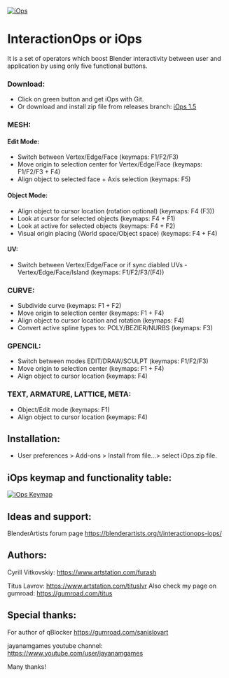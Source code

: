 <a href="https://imgur.com/bUoowcQ"><img src="https://i.imgur.com/bUoowcQ.png" title="iOps" /></a>

# InteractionOps or iOps
  It is a set of operators which boost Blender interactivity between user and application by using only five functional buttons. 

### Download:
   * Click on green button and get iOps with Git. 
   * Or download and install zip file from releases branch: [iOps 1.5](https://github.com/TitusLVR/InteractionOps/blob/releases/iOps_1.5.zip?raw=true)

### MESH:
    
   #### Edit Mode:
   * Switch between Vertex/Edge/Face (keymaps: F1/F2/F3)
   * Move origin to selection center for Vertex/Edge/Face (keymaps: F1/F2/F3 + F4)
   * Align object to selected face + Axis selection (keymaps: F5)  
   #### Object Mode:   
   * Align object to cursor location (rotation optional) (keymaps: F4 (F3))
   * Look at cursor for selected objects (keymaps: F4 + F1)
   * Look at active for selected objects (keymaps: F4 + F2)
   * Visual origin placing (World space/Object space) (keymaps: F4 + F4)
   #### UV:
   * Switch between Vertex/Edge/Face or if sync diabled UVs - Vertex/Edge/Face/Island (keymaps: F1/F2/F3/(F4)) 
   
### CURVE:
  * Subdivide curve (keymaps: F1 + F2)
  * Move origin to selection center (keymaps: F1 + F4)
  * Align object to cursor location and rotation (keymaps: F4)
  * Convert active spline types to: POLY/BEZIER/NURBS (keymaps: F3)

### GPENCIL:
  * Switch between modes EDIT/DRAW/SCULPT (keymaps: F1/F2/F3)
  * Move origin to selection center  (keymaps: F1 + F4)
  * Align object to cursor location (keymaps: F4)

### TEXT, ARMATURE, LATTICE, META:
  * Object/Edit mode (keymaps: F1)
  * Align object to cursor location (keymaps: F4)

## Installation:
- User preferences > Add-ons > Install from file…> select iOps.zip file.

## iOps keymap and functionality table:
<a href="https://imgur.com/TIbmIHa"><img src="https://i.imgur.com/IlZKy0J.png" title="iOps Keymap" /></a>

## Ideas and support:
BlenderArtists forum page 
https://blenderartists.org/t/interactionops-iops/

## Authors:
Cyrill Vitkovskiy:
https://www.artstation.com/furash

Titus Lavrov:
https://www.artstation.com/tituslvr
Also check my page on gumroad: 
https://gumroad.com/titus

## Special thanks:
For author of qBlocker
https://gumroad.com/sanislovart

jayanamgames youtube channel:
https://www.youtube.com/user/jayanamgames

Many thanks!


